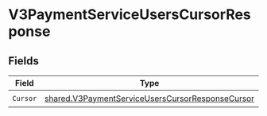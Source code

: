 # V3PaymentServiceUsersCursorResponse


## Fields

| Field                                                                                                                       | Type                                                                                                                        | Required                                                                                                                    | Description                                                                                                                 |
| --------------------------------------------------------------------------------------------------------------------------- | --------------------------------------------------------------------------------------------------------------------------- | --------------------------------------------------------------------------------------------------------------------------- | --------------------------------------------------------------------------------------------------------------------------- |
| `Cursor`                                                                                                                    | [shared.V3PaymentServiceUsersCursorResponseCursor](../../../pkg/models/shared/v3paymentserviceuserscursorresponsecursor.md) | :heavy_check_mark:                                                                                                          | N/A                                                                                                                         |